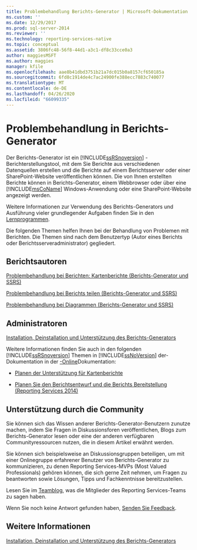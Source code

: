```yaml
---
title: Problembehandlung Berichts-Generator | Microsoft-Dokumentation
ms.custom: ''
ms.date: 12/29/2017
ms.prod: sql-server-2014
ms.reviewer: ''
ms.technology: reporting-services-native
ms.topic: conceptual
ms.assetid: 3806fc48-56f8-44d1-a3c1-df8c33cce0a3
author: maggiesMSFT
ms.author: maggies
manager: kfile
ms.openlocfilehash: aae8b41dbd3751b21a7dc015b0a8157cf650185a
ms.sourcegitcommit: 6fd8c1914de4c7ac24900fe388ecc7883c740077
ms.translationtype: MT
ms.contentlocale: de-DE
ms.lasthandoff: 04/26/2020
ms.locfileid: "66099335"
---
```

# <a name="troubleshoot-report-builder"></a>Problembehandlung in Berichts-Generator
  Der Berichts-Generator ist ein [!INCLUDE[ssRSnoversion](../includes/ssrsnoversion-md.md)] -Berichterstellungstool, mit dem Sie Berichte aus verschiedenen Datenquellen erstellen und die Berichte auf einem Berichtsserver oder einer SharePoint-Website veröffentlichen können. Die von Ihnen erstellten Berichte können in Berichts-Generator, einem Webbrowser oder über eine [!INCLUDE[msCoName](../includes/msconame-md.md)] Windows-Anwendung oder eine SharePoint-Website angezeigt werden.  
  
 Weitere Informationen zur Verwendung des Berichts-Generators und Ausführung vieler grundlegender Aufgaben finden Sie in den [Lernprogrammen](report-builder-tutorials.md).  
  
 Die folgenden Themen helfen Ihnen bei der Behandlung von Problemen mit Berichten. Die Themen sind nach dem Benutzertyp (Autor eines Berichts oder Berichtsserveradministrator) gegliedert.  
  
## <a name="report-authors"></a>Berichtsautoren  
 [Problembehandlung bei Berichten: Kartenberichte &#40;Berichts-Generator und SSRS&#41;](report-design/troubleshoot-reports-map-reports-report-builder-and-ssrs.md)  
  
 [Problembehandlung bei Berichts teilen &#40;Berichts-Generator und SSRS&#41;](report-parts-report-builder-and-ssrs.md)  
  
 [Problembehandlung bei Diagrammen &#40;Berichts-Generator und SSRS&#41;](report-design/charts-report-builder-and-ssrs.md)  
  
## <a name="administrators"></a>Administratoren  
 [Installation, Deinstallation und Unterstützung des Berichts-Generators](../../2014/reporting-services/install-uninstall-and-report-builder-support.md)  
  
 Weitere Informationen finden Sie auch in den folgenden [!INCLUDE[ssRSnoversion](../includes/ssrsnoversion-md.md)] Themen in [!INCLUDE[ssNoVersion](../includes/ssnoversion-md.md)] der-Dokumentation in der [-Online](https://go.microsoft.com/fwlink/?linkid=121312)Dokumentation:  
  
-   [Planen der Unterstützung für Kartenberichte](../../2014/reporting-services/plan-for-map-report-support.md)  
  
-   [Planen Sie den Berichtsentwurf und die Berichts Bereitstellung &#40;Reporting Services 2014&#41;](plan-for-report-design-and-report-deployment-reporting-services.md)  
  
## <a name="how-do-i-get-community-assistance"></a>Unterstützung durch die Community  
 Sie können sich das Wissen anderer Berichts-Generator-Benutzern zunutze machen, indem Sie Fragen in Diskussionsforen veröffentlichen, Blogs zum Berichts-Generator lesen oder eine der anderen verfügbaren Communityressourcen nutzen, die in diesem Artikel erwähnt werden.  
  
 Sie können sich beispielsweise an Diskussionsgruppen beteiligen, um mit einer Onlinegruppe erfahrener Benutzer von Berichts-Generator zu kommunizieren, zu denen Reporting Services-MVPs (Most Valued Professionals) gehören können, die sich gerne Zeit nehmen, um Fragen zu beantworten sowie Lösungen, Tipps und Fachkenntnisse bereitzustellen.  
  
 Lesen Sie im [Teamblog](https://go.microsoft.com/fwlink/?LinkId=118788), was die Mitglieder des Reporting Services-Teams zu sagen haben.
  
 Wenn Sie noch keine Antwort gefunden haben, [Senden Sie Feedback](https://go.microsoft.com/fwlink/?LinkId=118791).  
  
## <a name="see-also"></a>Weitere Informationen  
 [Installation, Deinstallation und Unterstützung des Berichts-Generators](../../2014/reporting-services/install-uninstall-and-report-builder-support.md)  
  
  

